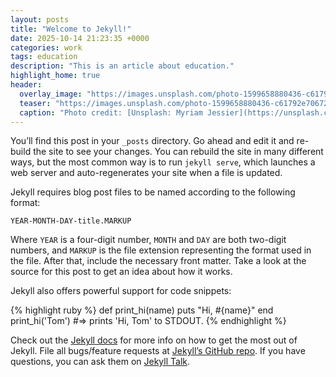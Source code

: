 ```yaml
---
layout: posts
title: "Welcome to Jekyll!"
date: 2025-10-14 21:23:35 +0000
categories: work
tags: education
description: "This is an article about education."
highlight_home: true
header:
  overlay_image: "https://images.unsplash.com/photo-1599658880436-c61792e70672?ixlib=rb-4.1.0&ixid=M3wxMjA3fDB8MHxzZWFyY2h8NHx8ZGF0YSUyMGFuYWx5c2lzfGVufDB8fDB8fHww&auto=format&fit=crop&q=60&w=1000"
  teaser: "https://images.unsplash.com/photo-1599658880436-c61792e70672?ixlib=rb-4.1.0&ixid=M3wxMjA3fDB8MHxzZWFyY2h8NHx8ZGF0YSUyMGFuYWx5c2lzfGVufDB8fDB8fHww&auto=format&fit=crop&q=60&w=500"
  caption: "Photo credit: [Unsplash: Myriam Jessier](https://unsplash.com/@mjessier)"
---
```



You’ll find this post in your `_posts` directory. Go ahead and edit it and re-build the site to see your changes. You can rebuild the site in many different ways, but the most common way is to run `jekyll serve`, which launches a web server and auto-regenerates your site when a file is updated.

Jekyll requires blog post files to be named according to the following format:

`YEAR-MONTH-DAY-title.MARKUP`

Where `YEAR` is a four-digit number, `MONTH` and `DAY` are both two-digit numbers, and `MARKUP` is the file extension representing the format used in the file. After that, include the necessary front matter. Take a look at the source for this post to get an idea about how it works.

Jekyll also offers powerful support for code snippets:

{% highlight ruby %}
def print_hi(name)
  puts "Hi, #{name}"
end
print_hi('Tom')
#=> prints 'Hi, Tom' to STDOUT.
{% endhighlight %}

Check out the [Jekyll docs][jekyll-docs] for more info on how to get the most out of Jekyll. File all bugs/feature requests at [Jekyll’s GitHub repo][jekyll-gh]. If you have questions, you can ask them on [Jekyll Talk][jekyll-talk].

[jekyll-docs]: https://jekyllrb.com/docs/home
[jekyll-gh]:   https://github.com/jekyll/jekyll
[jekyll-talk]: https://talk.jekyllrb.com/
